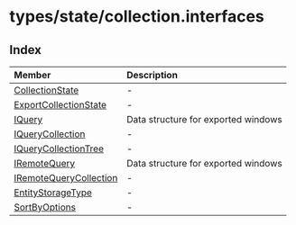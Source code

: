 # types/state/collection.interfaces

## Index

| Member | Description |
| :------ | :------ |
| [CollectionState](interfaces/CollectionState.md) | - |
| [ExportCollectionState](interfaces/ExportCollectionState.md) | - |
| [IQuery](interfaces/IQuery.md) | Data structure for exported windows |
| [IQueryCollection](interfaces/IQueryCollection.md) | - |
| [IQueryCollectionTree](interfaces/IQueryCollectionTree.md) | - |
| [IRemoteQuery](interfaces/IRemoteQuery.md) | Data structure for exported windows |
| [IRemoteQueryCollection](interfaces/IRemoteQueryCollection.md) | - |
| [EntityStorageType](type-aliases/EntityStorageType.md) | - |
| [SortByOptions](type-aliases/SortByOptions.md) | - |
